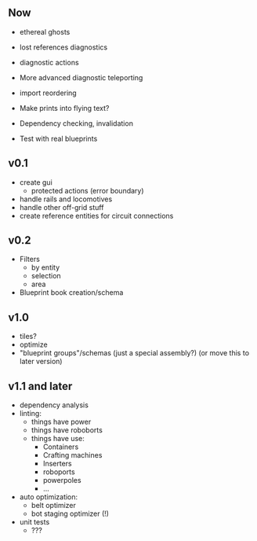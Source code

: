 ## Now

- ethereal ghosts
- lost references diagnostics
- diagnostic actions
- More advanced diagnostic teleporting
- import reordering
- Make prints into flying text?

- Dependency checking, invalidation

- Test with real blueprints

## v0.1

- create gui
    - protected actions (error boundary)
- handle rails and locomotives
- handle other off-grid stuff
- create reference entities for circuit connections

## v0.2

- Filters
    - by entity
    - selection
    - area
- Blueprint book creation/schema

## v1.0

- tiles?
- optimize
- "blueprint groups"/schemas (just a special assembly?) (or move this to later version)

## v1.1 and later

- dependency analysis
- linting:
    - things have power
    - things have roboborts
    - things have use:
        - Containers
        - Crafting machines
        - Inserters
        - roboports
        - powerpoles
        - ...
- auto optimization:
    - belt optimizer
    - bot staging optimizer (!)
- unit tests
    - ???
